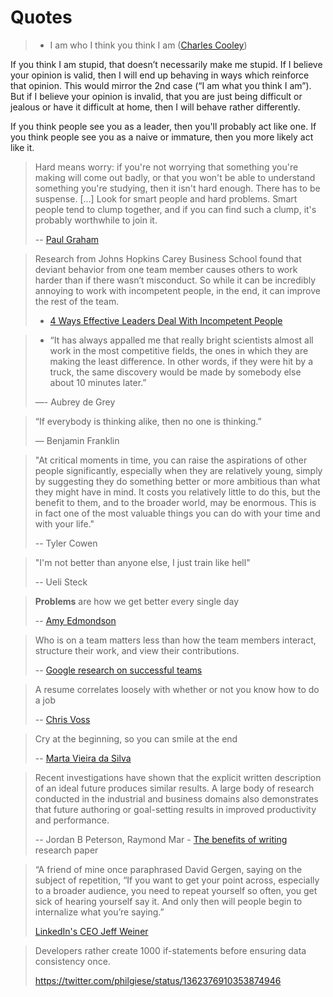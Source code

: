 # Quotes

> - I am who I think you think I am ([Charles Cooley](https://en.wikipedia.org/wiki/Charles_Cooley))

If you think I am stupid, that doesn’t necessarily make me stupid. If I believe your opinion is valid, then I will end up behaving in ways which reinforce that opinion. This would mirror the 2nd case (“I am what you think I am”). But if I believe your opinion is invalid, that you are just being difficult or jealous or have it difficult at home, then I will behave rather differently.

If you think people see you as a leader, then you'll probably act like one.
If you think people see you as a naive or immature, then you more likely act like it.

> Hard means worry: if you're not worrying that something you're making will come out badly, or that you won't be able to understand something you're studying, then it isn't hard enough. There has to be suspense. [...] Look for smart people and hard problems. Smart people tend to clump together, and if you can find such a clump, it's probably worthwhile to join it.
>
> -- [Paul Graham](http://www.paulgraham.com/hs.html?viewfullsite=1)

> Research from Johns Hopkins Carey Business School found that deviant behavior from one team member causes others to work harder than if there wasn’t misconduct. So while it can be incredibly annoying to work with incompetent people, in the end, it can improve the rest of the team.
>
> - [4 Ways Effective Leaders Deal With Incompetent People](https://www.entrepreneur.com/article/283996)

> - “It has always appalled me that really bright scientists almost all work in the most competitive fields, the ones in which they are making the least difference. In other words, if they were hit by a truck, the same discovery would be made by somebody else about 10 minutes later.”
>
> —- Aubrey de Grey

> “If everybody is thinking alike, then no one is thinking.”
>
> — Benjamin Franklin

> "At critical moments in time, you can raise the aspirations of other people significantly, especially when they are relatively young, simply by suggesting they do something better or more ambitious than what they might have in mind. It costs you relatively little to do this, but the benefit to them, and to the broader world, may be enormous. This is in fact one of the most valuable things you can do with your time and with your life."
>
> -- Tyler Cowen

> "I'm not better than anyone else, I just train like hell"
>
> -- Ueli Steck

> **Problems** are how we get better every single day
>
> -- [Amy Edmondson](https://youtu.be/SkFohYhIaSQ?t=468)

> Who is on a team matters less than how the team members interact, structure their work, and view their contributions.
>
> -- [Google research on successful teams](https://rework.withgoogle.com/blog/five-keys-to-a-successful-google-team/)

> A resume correlates loosely with whether or not you know how to do a job
>
> -- [Chris Voss](https://youtu.be/llctqNJr2IU?t=561)

> Cry at the beginning, so you can smile at the end
>
> -- [Marta Vieira da Silva](https://youtu.be/lrT8_jqprgw?t=53)

> Recent investigations have shown that the explicit written description of an ideal future produces similar results. A large body of research conducted in the industrial and business domains also demonstrates that future authoring or goal-setting results in improved productivity and performance.
>
> -- Jordan B Peterson, Raymond Mar - [The benefits of writing](https://selfauthoring.blob.core.windows.net/media/Default/Pdf/WritingBenefits.pdf) research paper

> “A friend of mine once paraphrased David Gergen, saying on the subject of repetition, “If you want to get your point across, especially to a broader audience, you need to repeat yourself so often, you get sick of hearing yourself say it. And only then will people begin to internalize what you’re saying.”
>
> [LinkedIn's CEO Jeff Weiner](https://www.businessinsider.com/linkedin-ceo-jeff-weiner-on-leadership-2014-9?r=DE&IR=T#ixzz3TaXO2Buy)
> 


> Developers rather create 1000 if-statements before ensuring data consistency once.
>
> https://twitter.com/philgiese/status/1362376910353874946
